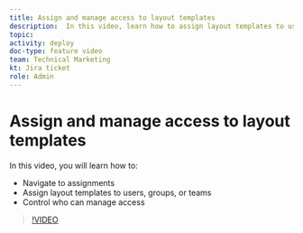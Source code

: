 ```yaml
---
title: Assign and manage access to layout templates
description:  In this video, learn how to assign layout templates to users and control who can manage access.
topic:
activity: deploy
doc-type: feature video
team: Technical Marketing
kt: Jira ticket
role: Admin
---
```

# Assign and manage access to layout templates

In this video, you will learn how to:

* Navigate to assignments
* Assign layout templates to users, groups, or teams
* Control who can manage access

>[!VIDEO](https://video.tv.adobe.com/v/335080/?quality=12)

